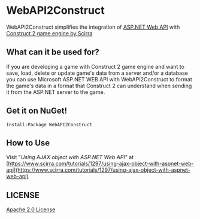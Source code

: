 WebAPI2Construct
================

WebAPI2Construct simplifies the integration of [ASP.NET Web API](http://www.asp.net/web-api) with [Construct 2 game engine by Scirra](https://www.scirra.com/construct2)

## What can it be used for?
If you are developing a game with Construct 2 game engine and want to save, load, delete or update game's data from a server and/or a database you can use Microsoft ASP.NET WEB API with WebAPI2Construct to format the game's data in a format that Construct 2 can understand when sending it from the ASP.NET server to the game.

## Get it on NuGet!
    
    Install-Package WebAPI2Construct
    
## How to Use
Visit "*Using AJAX object with ASP.NET Web API*" at [https://www.scirra.com/tutorials/1297/using-ajax-object-with-aspnet-web-api](https://www.scirra.com/tutorials/1297/using-ajax-object-with-aspnet-web-api)

## LICENSE
[Apache 2.0 License](https://github.com/dannevesdantas/WebAPI2Construct/blob/master/LICENSE)
